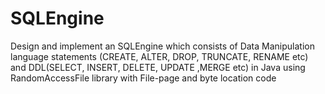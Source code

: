 # SQLEngine
Design and implement an SQLEngine which consists of Data Manipulation language statements (CREATE, ALTER, DROP, TRUNCATE, RENAME etc) and DDL(SELECT, INSERT, DELETE, UPDATE ,MERGE etc) in Java using RandomAccessFile library with File-page and byte location code
